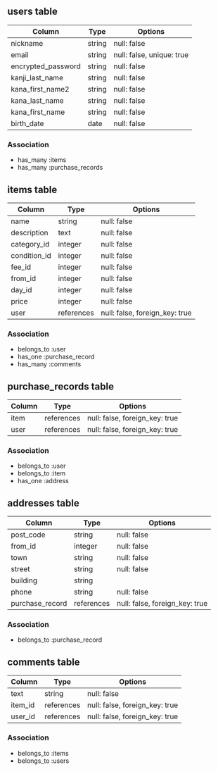 ## users table

| Column             | Type   | Options                   |
| ------------------ | ------ | ------------------------- |
| nickname           | string | null: false               |
| email              | string | null: false, unique: true |
| encrypted_password | string | null: false               |
| kanji_last_name    | string | null: false               |
| kana_first_name2   | string | null: false               |
| kana_last_name     | string | null: false               |
| kana_first_name    | string | null: false               |
| birth_date         | date   | null: false               |

### Association

- has_many :items
- has_many :purchase_records

## items table

| Column       | Type       | Options                        |
| ------------ | ---------- | ------------------------------ |
| name         | string     | null: false                    |
| description  | text       | null: false                    |
| category_id  | integer    | null: false                    |
| condition_id | integer    | null: false                    |
| fee_id       | integer    | null: false                    |
| from_id      | integer    | null: false                    |
| day_id       | integer    | null: false                    |
| price        | integer    | null: false                    |
| user         | references | null: false, foreign_key: true |

### Association

- belongs_to :user
- has_one :purchase_record
- has_many :comments

## purchase_records table

| Column | Type       | Options                        |
| ------ | ---------- | ------------------------------ |
| item   | references | null: false, foreign_key: true |
| user   | references | null: false, foreign_key: true |

### Association

- belongs_to :user
- belongs_to :item
- has_one :address

## addresses table

| Column          | Type       | Options                        |
| --------------- | ---------- | ------------------------------ |
| post_code       | string     | null: false                    |
| from_id         | integer    | null: false                    |
| town            | string     | null: false                    |
| street          | string     | null: false                    |
| building        | string     |                                |
| phone           | string     | null: false                    |
| purchase_record | references | null: false, foreign_key: true |

### Association

- belongs_to :purchase_record

## comments table

| Column  | Type       | Options                        |
| ------- | ---------- | ------------------------------ |
| text    | string     | null: false                    |
| item_id | references | null: false, foreign_key: true |
| user_id | references | null: false, foreign_key: true |

### Association

- belongs_to :items
- belongs_to :users
